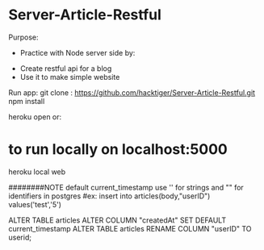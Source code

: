 # Server-Article-Restful

Purpose:
- Practice with Node server side by:
+ Create restful api for a blog 
+ Use it to make simple website

Run app:
git clone : https://github.com/hacktiger/Server-Article-Restful.git
npm install

heroku open
or:
# to run locally on localhost:5000
heroku local web 


########NOTE
default current_timestamp
use '' for strings and "" for identifiers in postgres
#ex: insert into articles(body,"userID") values('test','5')

ALTER TABLE articles ALTER COLUMN "createdAt" SET DEFAULT current_timestamp
ALTER TABLE articles RENAME COLUMN "userID" TO userid;

